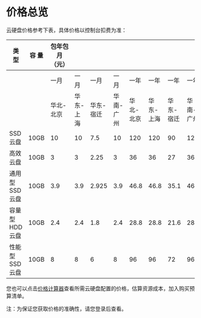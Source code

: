 # 价格总览

云硬盘价格参考下表，具体价格以控制台扣费为准：

| 类  型        | 容  量 | 包年包月（元） |           |           |           |           |           |           |           | 按配置（元） |           |           |           |
| ------------- | ------ | -------------- | --------- | --------- | --------- | --------- | --------- | --------- | --------- | ------------ | --------- | --------- | --------- |
|               |        | 一月           | 一月      | 一月      | 一月      | 一年      | 一年      | 一年      | 一年      | 一小时       | 一小时    | 一小时    | 一小时    |
|               |        | 华北-北京      | 华东-上海 | 华东-宿迁 | 华南-广州 | 华北-北京 | 华东-上海 | 华东-宿迁 | 华南-广州 | 华北-北京    | 华东-上海 | 华东-宿迁 | 华南-广州 |
| SSD云盘       | 10GB   | 10             | 10        | 7.5       | 10        | 120       | 120       | 90        | 120       | 0.014        | 0.014     | 0.0105    | 0.014     |
| 高效云盘      | 10GB   | 3              | 3         | 2.25      | 3         | 36        | 36        | 27        | 36        | 0.0042       | 0.0042    | 0.00315   | 0.0042    |
| 通用型SSD云盘 | 10GB   | 3.9            | 3.9       | 2.925     | 3.9       | 46.8      | 46.8      | 35.1      | 46.8      | 0.00625      | 0.00625   | 0.004688  | 0.00625   |
| 容量型HDD云盘 | 10GB   | 2.4            | 2.4       | 1.8       | 2.4       | 28.8      | 28.8      | 21.6      | 28.8      | 0.0034       | 0.0034    | 0.00255   | 0.0034    |
| 性能型SSD云盘 | 10GB   | 8              | 8         | 6         | 8         | 96        | 96        | 72        | 96        | 0.0112       | 0.0112    | 0.0084    | 0.0112    |


您也可以点击[价格计算器](https://www.jdcloud.com/cn/calculator/calDisk)查看所需云硬盘配置的价格，估算资源成本，加入购买预算清单。

注：为保证您获取价格的准确性，请您登录后查看。

